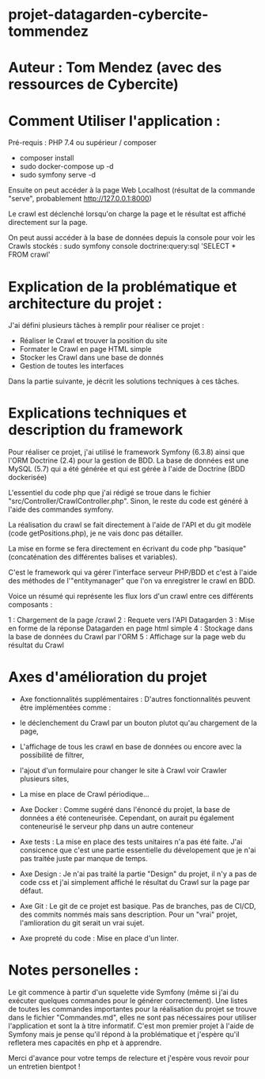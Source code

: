 # projet-datagarden-cybercite-tommendez
# Auteur : Tom Mendez (avec des ressources de Cybercite)

# Comment Utiliser l'application :
Pré-requis : PHP 7.4 ou supérieur / composer

- composer install
- sudo docker-compose up -d
- sudo symfony serve -d

Ensuite on peut accéder à la page Web Localhost (résultat de la commande "serve", probablement http://127.0.0.1:8000)

Le crawl est déclenché lorsqu'on charge la page et le résultat est affiché directement sur la page.

On peut aussi accéder à la base de données depuis la console pour voir les Crawls stockés :
sudo symfony console doctrine:query:sql 'SELECT * FROM crawl'


# Explication de la problématique et architecture du projet :
J'ai défini plusieurs tâches à remplir pour réaliser ce projet :
- Réaliser le Crawl et trouver la position du site
- Formater le Crawl en page HTML simple
- Stocker les Crawl dans une base de donnés
- Gestion de toutes les interfaces

Dans la partie suivante, je décrit les solutions techniques à ces tâches.


# Explications techniques et description du framework
Pour réaliser ce projet, j'ai utilisé le framework Symfony (6.3.8) ainsi que l'ORM Doctrine (2.4) pour la gestion de BDD.
La base de données est une MySQL (5.7) qui a été générée et qui est gérée à l'aide de Doctrine (BDD dockerisée)

L'essentiel du code php que j'ai rédigé se troue dans le fichier "src/Controller/CrawlController.php".
Sinon, le reste du code est généré à l'aide des commandes symfony.

La réalisation du crawl se fait directement à l'aide de l'API et du git modèle (code getPositions.php), je ne vais donc pas détailler.

La mise en forme se fera directement en écrivant du code php "basique" (concaténation des différentes balises et variables).

C'est le framework qui va gérer l'interface serveur PHP/BDD et c'est à l'aide des méthodes de l'"entitymanager" que l'on va enregistrer le crawl en BDD.

Voice un résumé qui représente les flux lors d'un crawl entre ces différents composants :

1 : Chargement de la page /crawl
2 : Requete vers l'API Datagarden
3 : Mise en forme de la réponse Datagarden en page html simple
4 : Stockage dans la base de données du Crawl par l'ORM
5 : Affichage sur la page web du résultat du Crawl


# Axes d'amélioration du projet
- Axe fonctionnalités supplémentaires :
D'autres fonctionnalités peuvent être implémentées comme :
- le déclenchement du Crawl par un bouton plutot qu'au chargement de la page,
- L'affichage de tous les crawl en base de données ou encore avec la possibilité de filtrer,
- l'ajout d'un formulaire pour changer le site à Crawl voir Crawler plusieurs sites,
- La mise en place de Crawl périodique...

- Axe Docker :
Comme sugéré dans l'énoncé du projet, la base de données a été conteneurisée.
Cependant, on aurait pu également conteneurisé le serveur php dans un autre conteneur

- Axe tests :
La mise en place des tests unitaires n'a pas été faite.
J'ai consicence que c'est une partie essentielle du dévelopement que je n'ai pas traitée juste par manque de temps.

- Axe Design :
Je n'ai pas traité la partie "Design" du projet, il n'y a pas de code css et j'ai simplement affiché le résultat du Crawl sur la page par défaut.

- Axe Git :
Le git de ce projet est basique. Pas de branches, pas de CI/CD, des commits nommés mais sans description.
Pour un "vrai" projet, l'amlioration du git serait un vrai sujet.

- Axe propreté du code :
Mise en place d'un linter.


# Notes personelles :
Le git commence à partir d'un squelette vide Symfony (même si j'ai du exécuter quelques commandes pour le générer correctement).
Une listes de toutes les commandes importantes pour la réalisation du projet se trouve dans le fichier "Commandes.md", elles ne sont pas nécessaires pour utiliser l'application et sont la à titre informatif.
C'est mon premier projet à l'aide de Symfony mais je pense qu'il répond à la problématique et j'espère qu'il refletera mes capacités en php et à apprendre.

Merci d'avance pour votre temps de relecture et j'espère vous revoir pour un entretien bientpot !
